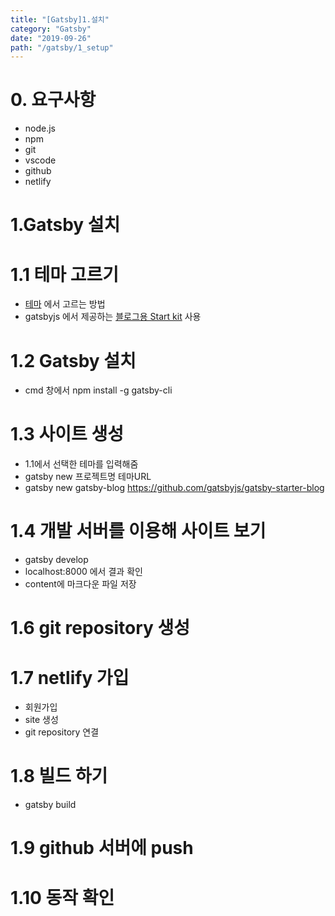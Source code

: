```yaml
---
title: "[Gatsby]1.설치" 
category: "Gatsby"
date: "2019-09-26"
path: "/gatsby/1_setup"
---
```


# 0. 요구사항
- node.js
- npm
- git
- vscode
- github
- netlify

# 1.Gatsby 설치
# 1.1 테마 고르기
- [테마](https://www.gatsbyjs.org/starters/?v=2) 에서 고르는 방법
- gatsbyjs 에서 제공하는 [블로그용 Start kit](https://github.com/gatsbyjs/gatsby-starter-blog) 사용

# 1.2 Gatsby 설치
- cmd 창에서 npm install -g gatsby-cli

# 1.3 사이트 생성
- 1.1에서 선택한 테마를 입력해줌
- gatsby new 프로젝트명 테마URL
- gatsby new gatsby-blog https://github.com/gatsbyjs/gatsby-starter-blog

# 1.4 개발 서버를 이용해 사이트 보기
- gatsby develop
- localhost:8000 에서 결과 확인
- content에 마크다운 파일 저장

# 1.6 git repository 생성

# 1.7 netlify 가입
- 회원가입
- site 생성
- git repository 연결

# 1.8 빌드 하기
- gatsby build

# 1.9 github 서버에 push

# 1.10 동작 확인
